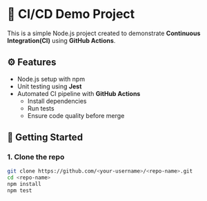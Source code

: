 
# 🚀 CI/CD Demo Project

This is a simple Node.js project created to demonstrate **Continuous Integration(CI)** using **GitHub Actions**.

## ⚙️ Features
- Node.js setup with npm
- Unit testing using **Jest**
- Automated CI pipeline with **GitHub Actions**
  - Install dependencies
  - Run tests
  - Ensure code quality before merge

## 🚀 Getting Started

### 1. Clone the repo
```bash
git clone https://github.com/<your-username>/<repo-name>.git
cd <repo-name>
npm install
npm test
